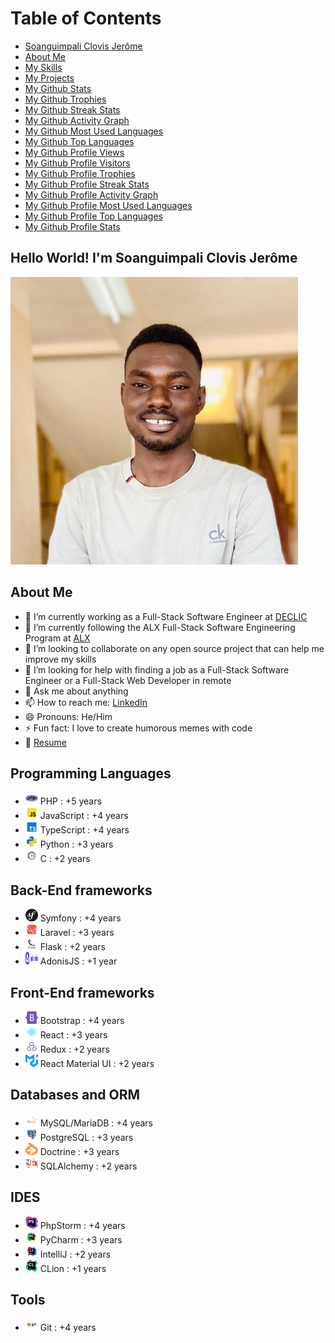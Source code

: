 # Table of Contents
- [Soanguimpali Clovis Jerôme](#soanguimpali-clovis-jerome)
- [About Me](#about-me)
- [My Skills](#my-skills)
- [My Projects](#my-projects)
- [My Github Stats](#my-github-stats)
- [My Github Trophies](#my-github-trophies)
- [My Github Streak Stats](#my-github-streak-stats)
- [My Github Activity Graph](#my-github-activity-graph)
- [My Github Most Used Languages](#my-github-most-used-languages)
- [My Github Top Languages](#my-github-top-languages)
- [My Github Profile Views](#my-github-profile-views)
- [My Github Profile Visitors](#my-github-profile-visitors)
- [My Github Profile Trophies](#my-github-profile-trophies)
- [My Github Profile Streak Stats](#my-github-profile-streak-stats)
- [My Github Profile Activity Graph](#my-github-profile-activity-graph)
- [My Github Profile Most Used Languages](#my-github-profile-most-used-languages)
- [My Github Profile Top Languages](#my-github-profile-top-languages)
- [My Github Profile Stats](#my-github-profile-stats)

## Hello World! I'm Soanguimpali Clovis Jerôme
![Soanguimpali Clovis Jerôme](./assets/images/profile.png)

## About Me
- 🔭 I’m currently working as a Full-Stack Software Engineer at [DECLIC](https://declic.africa/) 
- 🌱 I’m currently following the ALX Full-Stack Software Engineering Program at [ALX](https://www.alxafrica.com/software-engineering-2022/)
- 👯 I’m looking to collaborate on any open source project that can help me improve my skills
- 🤔 I’m looking for help with finding a job as a Full-Stack Software Engineer or a Full-Stack Web Developer in remote
- 💬 Ask me about anything
- 📫 How to reach me: [LinkedIn](https://www.linkedin.com/in/faso-dev/)
- 😄 Pronouns: He/Him
- ⚡ Fun fact: I love to create humorous memes with code
- 📝 [Resume](mailto:jeromeonadja28@gmail.com)

## Programming Languages
- <img src="./assets/images/php.png" width="20" height="20"  alt="PHP"/> PHP : +5 years
- <img src="./assets/images/javascript.svg" width="20" height="20"  alt="JavaScript"/> JavaScript : +4 years
- <img src="./assets/images/typescript.svg" width="20" height="20"  alt="TypeScript"/> TypeScript : +4 years
- <img src="./assets/images/python.svg" width="20" height="20"  alt="Python"/> Python : +3 years
- <img src="./assets/images/c.svg" width="20" height="20"  alt="C"/> C : +2 years

## Back-End frameworks
- <img src="./assets/images/symfony.svg" width="20" height="20"  alt="Symfony"/> Symfony : +4 years
- <img src="./assets/images/laravel.svg" width="20" height="20"  alt="Laravel"/> Laravel : +3 years
- <img src="./assets/images/flask.svg" width="20" height="20"  alt="Flask"/> Flask : +2 years
- <img src="./assets/images/adonisjs.svg" width="20" height="20"  alt="AdonisJS"/> AdonisJS : +1 year

## Front-End frameworks
- <img src="./assets/images/bootstrap.svg" width="20" height="20"  alt="Bootstrap"/> Bootstrap : +4 years
- <img src="./assets/images/react.svg" width="20" height="20"  alt="React"/> React : +3 years
- <img src="./assets/images/redux.svg" width="20" height="20"  alt="Redux"/> Redux : +2 years
- <img src="./assets/images/mui.png" width="20" height="20"  alt="React Material UI"/> React Material UI : +2 years

## Databases and ORM
- <img src="./assets/images/mysql.svg" width="20" height="20"  alt="MySQL"/> MySQL/MariaDB : +4 years
- <img src="./assets/images/postgresql.svg" width="20" height="20"  alt="PostgreSQL"/> PostgreSQL : +3 years
- <img src="./assets/images/doctrine.png" width="20" height="20"  alt="Doctrine"/> Doctrine : +3 years
- <img src="./assets/images/sqlalchemy.png" width="20" height="20"  alt="SQLAlchemy"/> SQLAlchemy : +2 years

## IDES
- <img src="./assets/images/phpstorm.svg" width="20" height="20"  alt="PhpStorm"/> PhpStorm : +4 years
- <img src="./assets/images/pycharm.svg" width="20" height="20"  alt="PyCharm"/> PyCharm : +3 years
- <img src="./assets/images/intellij.svg" width="20" height="20"  alt="IntelliJ"/> IntelliJ : +2 years
- <img src="./assets/images/clion.png" width="20" height="20"  alt="CLion"/> CLion : +1 years

## Tools
- <img src="./assets/images/git.svg" width="20" height="20"  alt="Git"/> Git : +4 years
